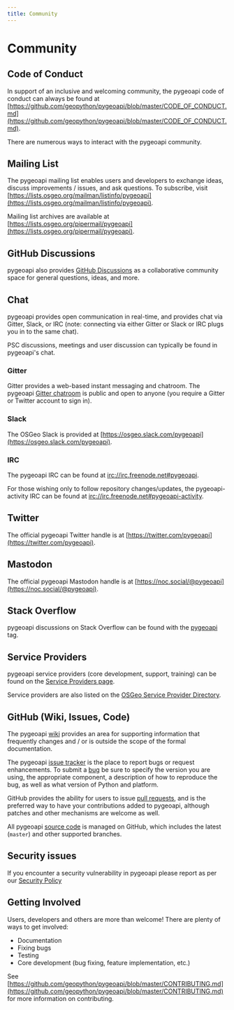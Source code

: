 ```yaml
---
title: Community
---
```


# Community

## Code of Conduct

In support of an inclusive and welcoming community, the pygeoapi code of conduct can always be found at [https://github.com/geopython/pygeoapi/blob/master/CODE_OF_CONDUCT.md](https://github.com/geopython/pygeoapi/blob/master/CODE_OF_CONDUCT.md).

There are numerous ways to interact with the pygeoapi community.

## Mailing List

The pygeoapi mailing list enables users and developers to exchange ideas, discuss improvements / issues, and ask questions. To subscribe, visit [https://lists.osgeo.org/mailman/listinfo/pygeoapi](https://lists.osgeo.org/mailman/listinfo/pygeoapi).

Mailing list archives are available at [https://lists.osgeo.org/pipermail/pygeoapi](https://lists.osgeo.org/pipermail/pygeoapi).

## GitHub Discussions

pygeoapi also provides [GitHub Discussions](https://github.com/geopython/pygeoapi/discussions) as a collaborative community space for general questions, ideas, and more.

## Chat

pygeoapi provides open communication in real-time, and provides chat via Gitter, Slack, or IRC (note: connecting via either Gitter or Slack or IRC plugs you in to the same chat).

PSC discussions, meetings and user discussion can typically be found in pygeoapi's chat.

### Gitter

Gitter provides a web-based instant messaging and chatroom.  The pygeoapi [Gitter chatroom](https://gitter.im/geopython/pygeoapi) is public and open to anyone (you require a Gitter or Twitter account to sign in).

### Slack

The OSGeo Slack is provided at [https://osgeo.slack.com/pygeoapi](https://osgeo.slack.com/pygeoapi).

### IRC

The pygeoapi IRC can be found at [irc://irc.freenode.net#pygeoapi](irc://irc.freenode.net#pygeoapi).

For those wishing only to follow repository changes/updates, the pygeoapi-activity IRC can be found at [irc://irc.freenode.net#pygeoapi-activity](irc://irc.freenode.net#pygeoapi-activity).

## Twitter

The official pygeoapi Twitter handle is at [https://twitter.com/pygeoapi](https://twitter.com/pygeoapi).


## Mastodon

The official pygeoapi Mastodon handle is at [https://noc.social/@pygeoapi](https://noc.social/@pygeoapi).

## Stack Overflow

pygeoapi discussions on Stack Overflow can be found with the [pygeoapi](https://stackoverflow.com/questions/tagged/pygeoapi) tag.

## Service Providers

pygeoapi service providers (core development, support, training) can be found on the [Service Providers page](service-providers/).

Service providers are also listed on the [OSGeo Service Provider Directory](https://www.osgeo.org/service-providers).

## GitHub (Wiki, Issues, Code)

The pygeoapi [wiki](https://github.com/geopython/pygeoapi/wiki) provides an area for supporting information that frequently changes and / or is outside the scope of the formal documentation.

The pygeoapi [issue tracker](https://github.com/geopython/pygeoapi/issues) is the place to report bugs or request enhancements.  To submit a [bug](https://github.com/geopython/pygeoapi/issues/) be sure to specify the version you are using, the appropriate component, a description of how to reproduce the bug, as well as what version of Python and platform.

GitHub provides the ability for users to issue [pull requests](https://help.github.com/articles/creating-a-pull-request), and is the preferred way to have your contributions added to pygeoapi, although patches and other mechanisms are welcome as well.

All pygeoapi [source code](https://github.com/geopython/pygeoapi) is managed on GitHub, which includes the latest (`master`) and other supported branches.

## Security issues

If you encounter a security vulnerability in pygeoapi please report as per our [Security Policy](https://github.com/geopython/pygeoapi/blob/master/SECURITY.md)

## Getting Involved

Users, developers and others are more than welcome!  There are plenty of ways to get involved:

- Documentation
- Fixing bugs
- Testing
- Core development (bug fixing, feature implementation, etc.)

See [https://github.com/geopython/pygeoapi/blob/master/CONTRIBUTING.md](https://github.com/geopython/pygeoapi/blob/master/CONTRIBUTING.md) for more information on contributing.
